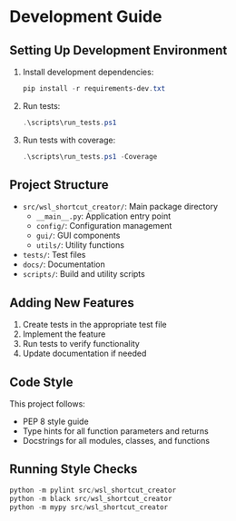 # Development Guide

## Setting Up Development Environment

1. Install development dependencies:
   ```powershell
   pip install -r requirements-dev.txt
   ```

2. Run tests:
   ```powershell
   .\scripts\run_tests.ps1
   ```

3. Run tests with coverage:
   ```powershell
   .\scripts\run_tests.ps1 -Coverage
   ```

## Project Structure

- `src/wsl_shortcut_creator/`: Main package directory
  - `__main__.py`: Application entry point
  - `config/`: Configuration management
  - `gui/`: GUI components
  - `utils/`: Utility functions
- `tests/`: Test files
- `docs/`: Documentation
- `scripts/`: Build and utility scripts

## Adding New Features

1. Create tests in the appropriate test file
2. Implement the feature
3. Run tests to verify functionality
4. Update documentation if needed

## Code Style

This project follows:
- PEP 8 style guide
- Type hints for all function parameters and returns
- Docstrings for all modules, classes, and functions

## Running Style Checks

```powershell
python -m pylint src/wsl_shortcut_creator
python -m black src/wsl_shortcut_creator
python -m mypy src/wsl_shortcut_creator
```
